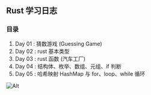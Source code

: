 ## Rust 学习日志

### 目录

1. Day 01 : 猜数游戏 (Guessing Game)
2. Day 02 : rust 基本类型
3. Day 03 : rust 函数 (汽车工厂)
4. Day 04 : 结构体、枚举、数组、元组、if 判断
5. Day 05 : 哈希映射 HashMap 与 for、loop、while 循环


![Alt](https://repobeats.axiom.co/api/embed/c3923f2b0ea8c9c9f79ac6ced33562f22a9b4b43.svg "Repobeats analytics image")